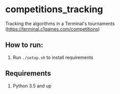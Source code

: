 # competitions_tracking
Tracking the algorithms in a Terminal's tournaments (https://terminal.c1games.com/competitions)

## How to run:
1. Run `./setup.sh` to install requirements

## Requirements
1. Python 3.5 and up